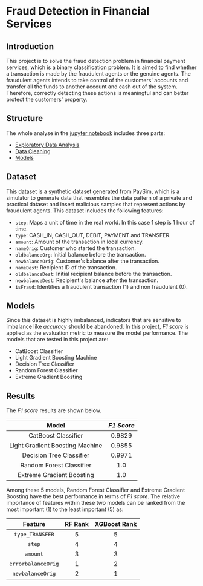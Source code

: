 # Fraud Detection in Financial Services

## Introduction

This project is to solve the fraud detection problem in financial payment services, which is a binary classification problem. It is aimed to find whether a transaction is made by the fraudulent agents or the genuine agents. The fraudulent agents intends to take control of the customers' accounts and transfer all the funds to another account and cash out of the system. Therefore, correctly detecting these actions is meaningful and can better protect the customers' property.

## Structure

The whole analyse in the [jupyter notebook](./Fraud_Detection.ipynb) includes three parts:

- [Exploratory Data Analysis]()
- [Data Cleaning]()
- [Models]()

## Dataset

This dataset is a synthetic dataset generated from PaySim, which is a simulator to generate data that resembles the data pattern of a private and practical dataset and insert malicious samples that represent actions by fraudulent agents. This dataset includes the following features:

- `step`: Maps a unit of time in the real world. In this case 1 step is 1 hour of time.
- `type`: CASH_IN, CASH_OUT, DEBIT, PAYMENT and TRANSFER.
- `amount`: Amount of the transaction in local currency.
- `nameOrig`: Customer who started the transaction.
- `oldbalanceOrg`: Initial balance before the transaction.
- `newbalanceOrig`: Customer's balance after the transaction.
- `nameDest`: Recipient ID of the transaction.
- `oldbalanceDest`: Initial recipient balance before the transaction.
- `newbalanceDest`: Recipient's balance after the transaction.
- `isFraud`: Identifies a fraudulent transaction (1) and non fraudulent (0).

## Models

Since this dataset is highly imbalanced, indicators that are sensitive to imbalance like *accuracy* should be abandoned. In this project, *F1 score* is applied as the evaluation metric to measure the model performance. The models that are tested in this project are:

- CatBoost Classifier
- Light Gradient Boosting Machine
- Decision Tree Classifier
- Random Forest Classifier
- Extreme Gradient Boosting

## Results

The *F1 score* results are shown below.

|Model|*F1 Score*|
|:---:|:------:|
|CatBoost Classifier|0.9829|
|Light Gradient Boosting Machine|0.9855|
|Decision Tree Classifier|0.9971|
|Random Forest Classifier|1.0|
|Extreme Gradient Boosting|1.0|

Among these 5 models, Random Forest Classifier and Extreme Gradient Boosting have the best performance in terms of *F1 score*. The relative importance of features within these two models can be ranked from the most important (1) to the least important (5) as:

|Feature|RF Rank|XGBoost Rank|
|:-----:|:-----:|:----------:|
|`type_TRANSFER`|5|5|
|`step`|4|4|
|`amount`|3|3|
|`errorbalanceOrig`|1|2|
|`newbalanceOrig`|2|1|